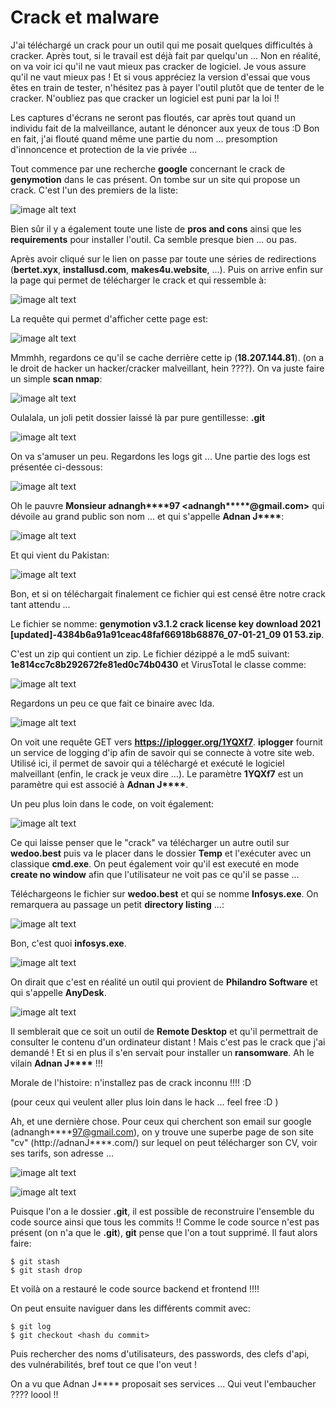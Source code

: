 # Crack et malware

J'ai téléchargé un crack pour un outil qui me posait quelques difficultés à cracker. Après tout, si le travail est déjà fait par quelqu'un ... Non en réalité, on va voir ici qu'il ne vaut mieux pas cracker de logiciel. Je vous assure qu'il ne vaut mieux pas ! Et si vous appréciez la version d'essai que vous êtes en train de tester, n'hésitez pas à payer l'outil plutôt que de tenter de le cracker. N'oubliez pas que cracker un logiciel est puni par la loi !!  

Les captures d'écrans ne seront pas floutés, car après tout quand un individu fait de la malveillance, autant le dénoncer aux yeux de tous :D Bon en fait, j'ai flouté quand même une partie du nom ... presomption d'innoncence et protection de la vie privée ...

Tout commence par une recherche __google__ concernant le crack de __genymotion__ dans le cas présent. On tombe sur un site qui propose un crack. C'est l'un des premiers de la liste: 

![image alt text](/images/crack-malware/genymotion/crack_page.png)

Bien sûr il y a également toute une liste de __pros and cons__ ainsi que les __requirements__ pour installer l'outil. Ca semble presque bien ... ou pas.

Après avoir cliqué sur le lien on passe par toute une séries de redirections (__bertet.xyx__, __installusd.com__, __makes4u.website__, ...). Puis on arrive enfin sur la page qui permet de télécharger le crack et qui ressemble à: 

![image alt text](/images/crack-malware/genymotion/crack_page_2.png)

La requête qui permet d'afficher cette page est:

![image alt text](/images/crack-malware/genymotion/crack_request.png)

Mmmhh, regardons ce qu'il se cache derrière cette ip (__18.207.144.81__). (on a le droit de hacker un hacker/cracker malveillant, hein ????). On va juste faire un simple __scan nmap__:

![image alt text](/images/crack-malware/genymotion/crack_scan_ip.png)

Oulalala, un joli petit dossier laissé là par pure gentillesse: __.git__

![image alt text](/images/crack-malware/genymotion/crack_ip_git.png)

On va s'amuser un peu. Regardons les logs git ... Une partie des logs est présentée ci-dessous:

![image alt text](/images/crack-malware/genymotion/crack_log_git.png)

<!---Oh le pauvre __Monsieur adnanghouri <adnanghouri97@gmail.com>__ qui dévoile au grand public son nom ... et qui s'appelle __Adnan Javed__: -->
Oh le pauvre __Monsieur adnangh\*\*\*\*97 <adnangh\*\*\*\**@gmail.com>__ qui dévoile au grand public son nom ... et qui s'appelle __Adnan J\*\*\*\*__:

![image alt text](/images/crack-malware/genymotion/crack_git_name.png)

Et qui vient du Pakistan:

![image alt text](/images/crack-malware/genymotion/crack_pak.png)

Bon, et si on téléchargait finalement ce  fichier qui est censé être notre crack tant attendu ...

Le fichier se nomme: __genymotion v3.1.2 crack license key download 2021 [updated]-4384b6a91a91ceac48faf66918b68876_07-01-21\_09 01 53.zip__.

C'est un zip qui contient un zip. Le fichier dézippé a le md5 suivant: __1e814cc7c8b292672fe81ed0c74b0430__ et VirusTotal le classe comme: 

![image alt text](/images/crack-malware/genymotion/crack_vt_1.png)


Regardons un peu ce que fait ce binaire avec Ida.

![image alt text](/images/crack-malware/genymotion/crack_ida_1.png)

On voit une requête GET vers __https://iplogger.org/1YQXf7__. __iplogger__ fournit un service de logging d'ip afin de savoir qui se connecte à votre site web. Utilisé ici, il permet de savoir qui a téléchargé et exécuté le logiciel malveillant (enfin, le crack je veux dire ...). Le paramètre __1YQXf7__ est un paramètre qui est associé à __Adnan J\*\*\*\*__.

Un peu plus loin dans le code, on voit également:

![image alt text](/images/crack-malware/genymotion/crack_ida_2.png)

Ce qui laisse penser que le "crack" va télécharger un autre outil sur __wedoo.best__ puis va le placer dans le dossier __Temp__ et l'exécuter avec un classique __cmd.exe__. On peut également voir qu'il est executé en mode __create no window__ afin que l'utilisateur ne voit pas ce qu'il se passe ...

Téléchargeons le fichier sur __wedoo.best__ et qui se nomme __Infosys.exe__. On remarquera au passage un petit __directory listing__ ...:

![image alt text](/images/crack-malware/genymotion/crack_directory_listing.png)

Bon, c'est quoi __infosys.exe__.

![image alt text](/images/crack-malware/genymotion/crack_infosys.png)

On dirait que c'est en réalité un outil qui provient de __Philandro Software__ et qui s'appelle __AnyDesk__.

![image alt text](/images/crack-malware/genymotion/crack_philandro.png)

Il semblerait que ce soit un outil de __Remote Desktop__ et qu'il permettrait de consulter le contenu d'un ordinateur distant ! Mais c'est pas le crack que j'ai demandé ! Et si en plus il s'en servait pour installer un __ransomware__. Ah le vilain __Adnan J\*\*\*\*__ !!!

Morale de l'histoire: n'installez pas de crack inconnu !!!! :D

(pour ceux qui veulent aller plus loin dans le hack ... feel free :D )

Ah, et une dernière chose. Pour ceux qui cherchent son email sur google (adnangh\*\*\*\*97@gmail.com), on y trouve une superbe page de son site "cv" (http://adnanJ\*\*\*\*.com/) sur lequel on peut télécharger son CV, voir ses tarifs, son adresse ...

![image alt text](/images/crack-malware/genymotion/crack_cv.png)

![image alt text](/images/crack-malware/genymotion/crack_location.png)

Puisque l'on a le dossier __.git__, il est possible de reconstruire l'ensemble du code source ainsi que tous les commits !!
Comme le code source n'est pas présent (on n'a que le __.git__), __git__ pense que l'on a tout supprimé. Il faut alors faire:
```
$ git stash
$ git stash drop
```

Et voilà on a restauré le code source backend et frontend !!!!

On peut ensuite naviguer dans les différents commit avec:
```
$ git log
$ git checkout <hash du commit>
```

Puis rechercher des noms d'utilisateurs, des passwords, des clefs d'api, des vulnérabilités, bref tout ce que l'on veut !

On a vu que Adnan J\*\*\*\* proposait ses services ... Qui veut l'embaucher ???? loool !!
